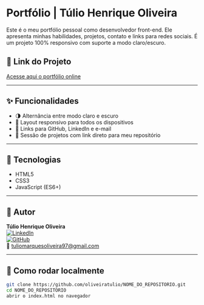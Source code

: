 # Portfólio | Túlio Henrique Oliveira

Este é o meu portfólio pessoal como desenvolvedor front-end. Ele apresenta minhas habilidades, projetos, contato e links para redes sociais. É um projeto 100% responsivo com suporte a modo claro/escuro.


## 📌 Link do Projeto

[Acesse aqui o portfólio online]( https://oliveiratulio.github.io/Portifolio-Pessoal/ )


---

## ✨ Funcionalidades

- 🌗 Alternância entre modo claro e escuro
- 📱 Layout responsivo para todos os dispositivos
- 🔗 Links para GitHub, LinkedIn e e-mail
- 📁 Sessão de projetos com link direto para meu repositório

---

## 🚀 Tecnologias

- HTML5
- CSS3
- JavaScript (ES6+)

---

## 💼 Autor

**Túlio Henrique Oliveira**  
[![LinkedIn](https://img.shields.io/badge/-LinkedIn-blue?style=flat-square&logo=linkedin)](https://www.linkedin.com/in/t%C3%BAlio-oliveira-marques/)  
[![GitHub](https://img.shields.io/badge/-GitHub-black?style=flat-square&logo=github)](https://github.com/oliveiratulio)  
📧 tuliomarquesoliveira97@gmail.com

---

## 🧭 Como rodar localmente

```bash
git clone https://github.com/oliveiratulio/NOME_DO_REPOSITORIO.git
cd NOME_DO_REPOSITORIO
abrir o index.html no navegador
